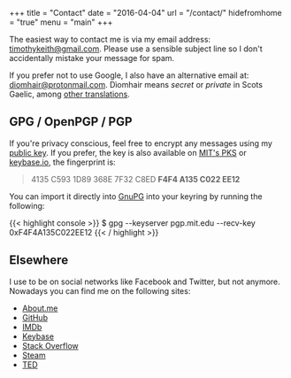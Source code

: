 +++
title = "Contact"
date = "2016-04-04"
url = "/contact/"
hidefromhome = "true"
menu = "main"
+++

The easiest way to contact me is via my email address: [timothykeith@gmail.com](mailto:diomhair@protonmail.com).
Please use a sensible subject line so I don't accidentally mistake your message for spam.

If you prefer not to use Google, I also have an alternative email at: [diomhair@protonmail.com](mailto:diomhair@protonmail.com). D&#xEC;omhair means *secret* or *private* in Scots Gaelic, among [other translations](https://en.wiktionary.org/wiki/d%C3%AComhair).


## GPG / OpenPGP / PGP
If you're privacy conscious, feel free to encrypt any messages using my [public key](/uploads/keithieopia_pubkey.asc). If you prefer, the key is also available on [MIT's PKS](https://pgp.mit.edu/pks/lookup?op=get&search=0xF4F4A135C022EE12) or [keybase.io](https://keybase.io/timothykeith), the fingerprint is:

> 4135 C593 1D89 368E 7F32 C8ED **F4F4 A135 C022 EE12**

You can import it directly into [GnuPG](https://gnupg.org/) into your keyring by running the following:

{{< highlight console >}}
$ gpg --keyserver pgp.mit.edu --recv-key 0xF4F4A135C022EE12
{{< / highlight >}}

## Elsewhere
I use to be on social networks like Facebook and Twitter, but not anymore. Nowadays you can find me on the following sites:

- [About.me](https://about.me/timothykeith)
- [GitHub](https://github.com/keithieopia)
- [IMDb](http://www.imdb.com/user/ur73901400/ratings?sort=user_rating:desc)
- [Keybase](https://keybase.io/timothykeith)
- [Stack Overflow](https://stackoverflow.com/users/7416714/keithieopia)
- [Steam](https://steamcommunity.com/id/keithieopia)
- [TED](https://www.ted.com/profiles/7189113)
